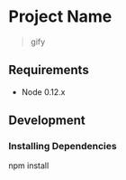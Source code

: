 # Project Name

> gify

## Requirements

- Node 0.12.x

## Development

### Installing Dependencies

npm install


